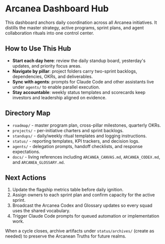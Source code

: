 # Arcanea Dashboard Hub

This dashboard anchors daily coordination across all Arcanea initiatives. It distills the master strategy, active programs, sprint plans, and agent collaboration rituals into one control center.

## How to Use This Hub
- **Start each day here**: review the daily standup board, yesterday's updates, and priority focus areas.
- **Navigate by pillar**: project folders carry two-sprint backlogs, dependencies, OKRs, and deliverables.
- **Sync with agents**: prompts for Claude Code and other assistants live under `agents/` to enable parallel execution.
- **Stay accountable**: weekly status templates and scorecards keep investors and leadership aligned on evidence.

## Directory Map
- `roadmap/` - master program plan, cross-pillar milestones, quarterly OKRs.
- `projects/` - per-initiative charters and sprint backlogs.
- `standups/` - daily/weekly ritual templates and logging instructions.
- `status/` - reporting templates, KPI trackers, and decision logs.
- `agents/` - delegation prompts, handoff checklists, and response expectations.
- `docs/` - living references including `ARCANEA_CANVAS.md`, `ARCANEA_CODEX.md`, and `ARCANEA_GLOSSARY.md`.

## Next Actions
1. Update the flagship metrics table before daily ignition.
2. Assign owners to each sprint plan and confirm capacity for the active sprint.
3. Broadcast the Arcanea Codex and Glossary updates so every squad uses the shared vocabulary.
4. Trigger Claude Code prompts for queued automation or implementation work.

When a cycle closes, archive artifacts under `status/archives/` (create as needed) to preserve the Arcanean Truths for future realms.
